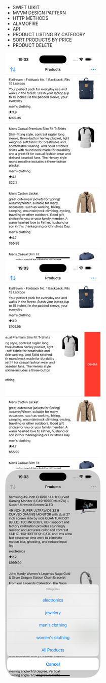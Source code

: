 - SWIFT UIKIT
- MVVM DESIGN PATTERN
- HTTP METHODS
- ALAMOFIRE
- API
- PRODUCT LISTING BY CATEGORY
- SORT PRODUCTS BY PRICE
- PRODUCT DELETE


<p float="left">
  <img src="Screenshots/ss1.png" alt="Ekran Görüntüsü 1" width="300" />
  <img src="Screenshots/ss2.png" alt="Ekran Görüntüsü 2" width="300" />
  <img src="Screenshots/ss3.png" alt="Ekran Görüntüsü 3" width="300" />
</p>
